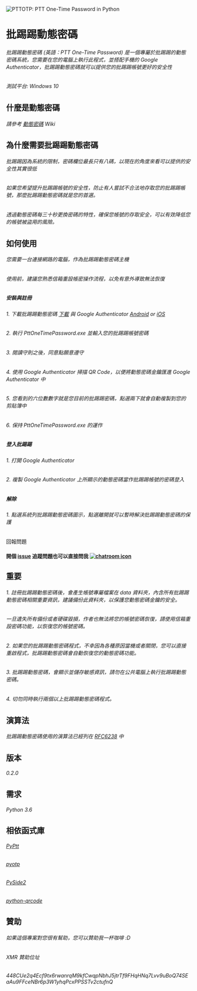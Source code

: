 ![PTTOTP: PTT One-Time Password in Python](https://i.imgur.com/zFxDCU7.png)
# 批踢踢動態密碼

###### 批踢踢動態密碼 (英語：PTT One-Time Password) 是一個專屬於批踢踢的動態密碼系統，您需要在您的電腦上執行此程式，並搭配手機的 Google Authenticator，批踢踢動態密碼就可以提供您的批踢踢帳號更好的安全性
###### 
###### 測試平台: Windows 10

什麼是動態密碼
-------------------
###### 請參考 [動態密碼](https://zh.wikipedia.org/wiki/%E4%B8%80%E6%AC%A1%E6%80%A7%E5%AF%86%E7%A2%BC) Wiki

為什麼需要批踢踢動態密碼
-------------------
###### 批踢踢因為系統的限制，密碼欄位最長只有八碼，以現在的角度來看可以提供的安全性其實很低
###### 如果您希望提升批踢踢帳號的安全性，防止有人嘗試不合法地存取您的批踢踢帳號，那麼批踢踢動態密碼就是您的首選。
###### 透過動態密碼每三十秒更換密碼的特性，確保您帳號的存取安全，可以有效降低您的帳號被盜用的風險。

如何使用
-------------------
###### 您需要一台連接網路的電腦，作為批踢踢動態密碼主機
###### 使用前，建議您熟悉信箱重設帳密操作流程，以免有意外導致無法恢復
##### 安裝與註冊
###### 1. 下載批踢踢動態密碼 [下載](https://github.com/PttCodingMan/PTT-One-Time-Password/releases) 與 Google Authenticator [Android](https://play.google.com/store/apps/details?id=com.google.android.apps.authenticator2&hl=zh_TW) or [iOS](https://itunes.apple.com/tw/app/google-authenticator/id388497605?mt=8)
###### 2. 執行 PttOneTimePassword.exe 並輸入您的批踢踢帳號密碼
###### 3. 閱讀守則之後，同意點願意遵守
###### 4. 使用 Google Authenticator 掃描 QR Code，以便將動態密碼金鑰匯進 Google Authenticator 中
###### 5. 您看到的六位數數字就是您目前的批踢踢密碼，點選兩下就會自動複製到您的剪貼簿中
###### 6. 保持 PttOneTimePassword.exe 的運作
##### 登入批踢踢
###### 1. 打開 Google Authenticator
###### 2. 複製 Google Authenticator 上所顯示的動態密碼當作批踢踢帳號的密碼登入
##### 解除
###### 1. 點選系統列批踢踢動態密碼圖示，點選離開就可以暫時解決批踢踢動態密碼的保護

回報問題
#### 開個 [issue](https://github.com/PttCodingMan/PTT-One-Time-Password/issues/new) 追蹤問題也可以直接問我 [![chatroom icon](https://patrolavia.github.io/telegram-badge/chat.png)](https://t.me/PyPtt)

重要
-------------------
###### 1. 註冊批踢踢動態密碼後，會產生帳號專屬檔案在 data 資料夾，內含所有批踢踢動態密碼相關重要資訊，建議備份此資料夾，以保護您動態密碼金鑰的安全。
###### 一旦遺失所有備份或者硬碟毀損，作者也無法將您的帳號密碼恢復，請使用信箱重設密碼功能，以恢復您的帳號密碼。
###### 2. 如果您的批踢踢動態密碼程式，不幸因為各種原因當機或者關閉，您可以直接重啟程式，批踢踢動態密碼會自動恢復您的動態密碼功能。
###### 3. 批踢踢動態密碼，會顯示並儲存敏感資訊，請勿在公共電腦上執行批踢踢動態密碼。
###### 4. 切勿同時執行兩個以上批踢踢動態密碼程式。

演算法
-------------------
###### 批踢踢動態密碼使用的演算法已經列在 [RFC6238](https://tools.ietf.org/html/rfc6238) 中

版本
-------------------
###### 0.2.0

需求
-------------------
###### Python 3.6

相依函式庫
-------------------
###### [PyPtt](https://github.com/PttCodingMan/PyPtt)
###### [pyotp](https://github.com/pyotp/pyotp)
###### [PySide2](https://wiki.qt.io/Qt_for_Python)
###### [python-qrcode](https://github.com/lincolnloop/python-qrcode)


贊助
-------------------
###### 如果這個專案對您很有幫助，您可以贊助我一杯咖啡 :D
###### XMR 贊助位址
###### 448CUe2q4Ecf9tx6rwanrqM9kfCwqpNbhJ5jtrTf9FHqHNq7Lvv9uBoQ74SEaAu9FFceNBr6p3W1yhqPcxPPSSTv2ctufnQ
